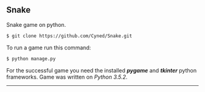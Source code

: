 Snake
---
Snake game on python.
```sh
$ git clone https://github.com/Cyned/Snake.git
```
To run a game run this command:
```sh
$ python manage.py
```
For the successful game you need the installed ***pygame*** and ***tkinter*** 
python frameworks. Game was written on *Python 3.5.2*.
***
